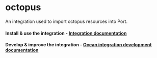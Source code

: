 # octopus

An integration used to import octopus resources into Port.

#### Install & use the integration - [Integration documentation](https://docs.getport.io/build-your-software-catalog/sync-data-to-catalog/octopus)

#### Develop & improve the integration - [Ocean integration development documentation](https://ocean.getport.io/develop-an-integration/)